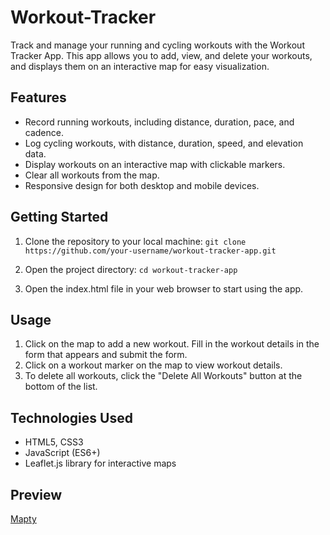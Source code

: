 # Workout-Tracker
Track and manage your running and cycling workouts with the Workout Tracker App. This app allows you to add, view, and delete your workouts, and displays them on an interactive map for easy visualization.

## Features
- Record running workouts, including distance, duration, pace, and cadence.
- Log cycling workouts, with distance, duration, speed, and elevation data.
- Display workouts on an interactive map with clickable markers.
- Clear all workouts from the map.
- Responsive design for both desktop and mobile devices.

## Getting Started
1. Clone the repository to your local machine:
```git clone https://github.com/your-username/workout-tracker-app.git```

1. Open the project directory:
```cd workout-tracker-app```

1. Open the index.html file in your web browser to start using the app.

## Usage
1. Click on the map to add a new workout. Fill in the workout details in the form that 
   appears and submit the form.
2. Click on a workout marker on the map to view workout details.
3. To delete all workouts, click the "Delete All Workouts" button at the bottom of the list.

## Technologies Used
- HTML5, CSS3
- JavaScript (ES6+)
- Leaflet.js library for interactive maps

## Preview
[Mapty](https://ansh2822.github.io/Workout-Tracker/)
